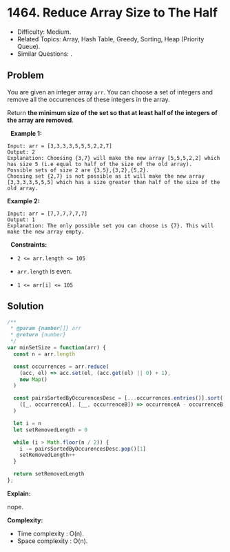 # 1464. Reduce Array Size to The Half

- Difficulty: Medium.
- Related Topics: Array, Hash Table, Greedy, Sorting, Heap (Priority Queue).
- Similar Questions: .

## Problem

You are given an integer array ```arr```. You can choose a set of integers and remove all the occurrences of these integers in the array.

Return **the minimum size of the set so that **at least** half of the integers of the array are removed**.

 
**Example 1:**

```
Input: arr = [3,3,3,3,5,5,5,2,2,7]
Output: 2
Explanation: Choosing {3,7} will make the new array [5,5,5,2,2] which has size 5 (i.e equal to half of the size of the old array).
Possible sets of size 2 are {3,5},{3,2},{5,2}.
Choosing set {2,7} is not possible as it will make the new array [3,3,3,3,5,5,5] which has a size greater than half of the size of the old array.
```

**Example 2:**

```
Input: arr = [7,7,7,7,7,7]
Output: 1
Explanation: The only possible set you can choose is {7}. This will make the new array empty.
```

 
**Constraints:**


	
- ```2 <= arr.length <= 105```
	
- ```arr.length``` is even.
	
- ```1 <= arr[i] <= 105```



## Solution

```javascript
/**
 * @param {number[]} arr
 * @return {number}
 */
var minSetSize = function(arr) {
  const n = arr.length

  const occurrences = arr.reduce(
    (acc, el) => acc.set(el, (acc.get(el) || 0) + 1),
    new Map()
  )

  const pairsSortedByOccurencesDesc = [...occurrences.entries()].sort(
    ([_, occurrenceA], [__, occurrenceB]) => occurrenceA - occurrenceB
  )

  let i = n
  let setRemovedLength = 0

  while (i > Math.floor(n / 2)) {
    i -= pairsSortedByOccurencesDesc.pop()[1]
    setRemovedLength++
  }

  return setRemovedLength
};
```

**Explain:**

nope.

**Complexity:**

* Time complexity : O(n).
* Space complexity : O(n).
